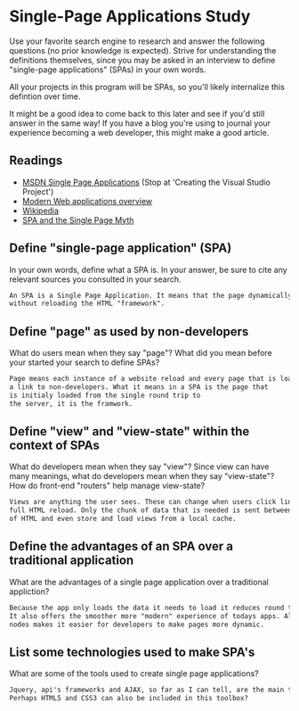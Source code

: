 # Single-Page Applications Study

Use your favorite search engine to research and answer the following questions
(no prior knowledge is expected). Strive for understanding the definitions
themselves, since you may be asked in an interview to define "single-page
applications" (SPAs) in your own words.

All your projects in this program will be SPAs, so you'll likely internalize
this defintion over time.

It might be a good idea to come back to this later and see if you'd still answer
in the same way! If you have a blog you're using to journal your experience
becoming a web developer, this might make a good article.

## Readings

-   [MSDN Single Page Applications](https://msdn.microsoft.com/en-us/magazine/dn463786.aspx) (Stop at 'Creating the Visual Studio Project')
-   [Modern Web applications overview](http://singlepageappbook.com/goal.html)
-   [Wikipedia](https://en.wikipedia.org/wiki/Single-page_application)
-   [SPA and the Single Page Myth](https://johnpapa.net/pageinspa/)

## Define "single-page application" (SPA)

In your own words, define what a SPA is. In your answer, be sure to cite any
relevant sources you consulted in your search.

```md
An SPA is a Single Page Application. It means that the page dynamically updates itself
without reloading the HTML "framework".
```

## Define "page" as used by non-developers

What do users mean when they say "page"? What did you mean before your started
your search to define SPAs?

```md
Page means each instance of a website reload and every page that is loaded when they click
a link to non-developers. What it means in a SPA is the page that
is initialy loaded from the single round trip to
the server, it is the framwork.
```

## Define "view" and "view-state" within the context of SPAs

What do developers mean when they say "view"? Since view can have many meanings,
what do developers mean when they say "view-state"? How do front-end "routers"
help manage view-state?

```md
Views are anything the user sees. These can change when users click links, but the page does not do a
full HTML reload. Only the chunk of data that is needed is sent between servers. Routers manage this chunking
of HTML and even store and load views from a local cache.
```

## Define the advantages of an SPA over a traditional application

What are the advantages of a single page application over a traditional appliction?

```md
Because the app only loads the data it needs to load it reduces round trip data transmissions between servers.
It also offers the smoother more "modern" experience of todays apps. Also, using the dom and jquery to manipulate
nodes makes it easier for developers to make pages more dynamic. 
```

## List some technologies used to make SPA's

What are some of the tools used to create single page applications?

```md
Jquery, api's frameworks and AJAX, so far as I can tell, are the main tools used to create SPA's.
Perhaps HTML5 and CSS3 can also be included in this toolbox?
```
